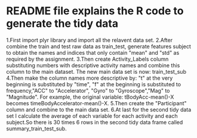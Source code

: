 #  README file explains the R code to generate the tidy data


1.First import plyr library and import all the relavent data set.
2.After combine the train and test raw data as train_test,
  generate features subject to obtain the names and indices that
  only contain "mean" and "std" as required by the assignment.
3.Then create Activity_Labels column substituting numbers with
  descriptive activity names and combine this column to the main
  dataset. The new main data set is now: train_test_sub
4.Then make the column names more descriptive by:
  "t" at the very beginning is substituted by "time", "f" at the 
  beginning is substituted to frequency,"ACC" to "Accelerator",
  "Gyro" to "Gyroscope","Mag" to "Magnitude".
  For example, the original variable: tBodyAcc-mean()-X becomes 
  timeBodyAccelerator-mean()-X.
5.Then create the "Participant" column and combine to the main data set.
6.At last for the second tidy data set I calculate the average of each 
  variable for each activity and each subject.So there is 30 times 6 
  rows in the second tidy data frame called summary_train_test_sub.


